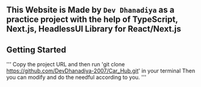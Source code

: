 ## This Website is Made by `Dev Dhanadiya` as a practice project with the help of TypeScript, Next.js, HeadlessUI Library for React/Next.js

## Getting Started

'''
Copy the project URL and then run 'git clone https://github.com/DevDhanadiya-2007/Car_Hub.git' in your terminal
Then you can modify and do the needful according to you.
'''
